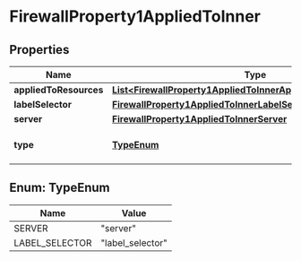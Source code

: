 

# FirewallProperty1AppliedToInner


## Properties

| Name | Type | Description | Notes |
|------------ | ------------- | ------------- | -------------|
|**appliedToResources** | [**List&lt;FirewallProperty1AppliedToInnerAppliedToResourcesInner&gt;**](FirewallProperty1AppliedToInnerAppliedToResourcesInner.md) |  |  [optional] |
|**labelSelector** | [**FirewallProperty1AppliedToInnerLabelSelector**](FirewallProperty1AppliedToInnerLabelSelector.md) |  |  [optional] |
|**server** | [**FirewallProperty1AppliedToInnerServer**](FirewallProperty1AppliedToInnerServer.md) |  |  [optional] |
|**type** | [**TypeEnum**](#TypeEnum) | Type of resource referenced |  |



## Enum: TypeEnum

| Name | Value |
|---- | -----|
| SERVER | &quot;server&quot; |
| LABEL_SELECTOR | &quot;label_selector&quot; |



